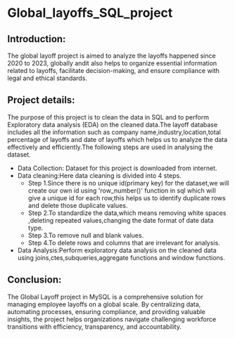 # Global_layoffs_SQL_project
## Introduction:
The global layoff project is aimed to analyze the layoffs happened since 2020 to 2023, globally andit also helps to organize essential information related to layoffs, facilitate decision-making, and ensure compliance with legal and ethical standards.

## Project details:
The purpose of this project is to clean the data in SQL and to perform Exploratory data analysis (EDA) on the cleaned data.The layoff database includes all the information such as company name,industry,location,total percentage of layoffs and date of layoffs which helps us to analyze the data effectively and efficiently.The following steps are used in analysing the dataset.
- Data Collection: Dataset for this project is downloaded from internet.
- Data cleaning:Here data cleaning is divided into 4 steps.
  * Step 1.Since there is no unique id(primary key) for the dataset,we will create our own id using 'row_number()' function in sql which will give a unique id 
  for each row,this helps us to identify duplicate rows and delete those duplicate values.
  * Step 2.To standardize the data,which means removing white spaces ,deleting repeated values,changing the date format of date data type.
  * Step 3.To remove null and blank values.
  * Step 4.To delete rows and columns that are irrelevant for analysis.
- Data Analysis:Perform exploratory data analysis on the cleaned data using joins,ctes,subqueries,aggregate functions and window functions.

## Conclusion:
The Global Layoff project in MySQL is a comprehensive solution for managing employee layoffs on a global scale. By centralizing data, automating processes, ensuring compliance, and providing valuable insights, the project helps organizations navigate challenging workforce transitions with efficiency, transparency, and accountability.



 
